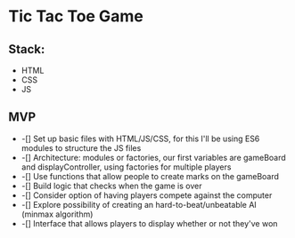 # Tic Tac Toe Game

## Stack:
- HTML
- CSS
- JS

## MVP

<ul>
<li>-[] Set up basic files with HTML/JS/CSS, for this I'll be using ES6 modules to structure the JS files</li>
<li>-[] Architecture: modules or factories, our first variables are gameBoard and displayController, using factories for multiple players</li>
<li>-[] Use functions that allow people to create marks on the gameBoard</li>
<li>-[] Build logic that checks when the game is over</li>
<li>-[] Consider option of having players compete against the computer</li>
<li>-[] Explore possibility of creating an hard-to-beat/unbeatable AI (minmax algorithm)</li>
<li>-[] Interface that allows players to display whether or not they've won</li>
</ul>